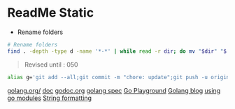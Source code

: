 # ReadMe Static

- Rename folders

```bash
# Rename folders
find . -depth -type d -name '*-*' | while read -r dir; do mv "$dir" "$(echo $dir | tr '-' '_')"; done
```

> Revised until : 050

```bash
alias g='git add --all;git commit -m "chore: update";git push -u origin main'
```

[golang.org/](https://golang.org/)
[doc](https://golang.org/doc)
[godoc.org](https://pkg.go.dev/)
[golang spec](https://golang.org/ref/spec)
[Go Playground](https://play.golang.org/)
[Golang blog](https://blog.golang.org/using-go-modules)
[using go modules](https://blog.golang.org/using-go-modules)
[String formatting](https://golang.org/pkg/fmt/)

